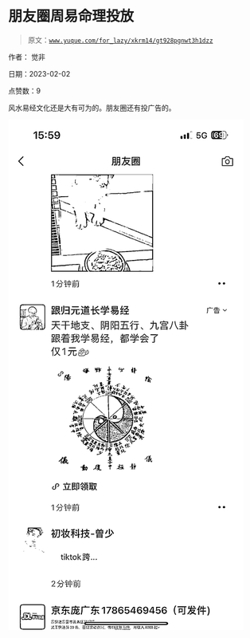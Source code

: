 # 朋友圈周易命理投放

> 原文：[`www.yuque.com/for_lazy/xkrm14/gt928pgnwt3h1dzz`](https://www.yuque.com/for_lazy/xkrm14/gt928pgnwt3h1dzz)

作者： 觉非 

日期：2023-02-02 

点赞数：9 

风水易经文化还是大有可为的。朋友圈还有投广告的。 

![](img/62c1fa6bf9932fc20dfb081c4e778f73.png) 

